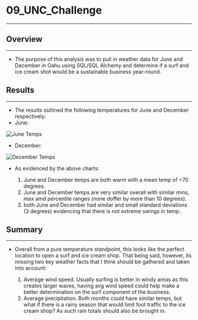 # 09_UNC_Challenge
***
## Overview
***
- The purpose of this analysis was to pull in weather data for June and December in Oahu using SQL/SQL Alchemy and determine if a surf and ice cream shot would be a sustainable business year-round. 

## Results
***
- The results outlined the following temperatures for June and December respectively: 
- June: 

![June Temps](https://user-images.githubusercontent.com/111612130/198165704-6650e0ed-b3d4-46e4-b458-69f75754e991.png)

- December: 

![December Temps](https://user-images.githubusercontent.com/111612130/198165713-ef8099fd-067f-4881-b19b-9b55d4b7c68d.png)

- As evidenced by the above charts:

     1. June and December temps are both warm with a mean temp of +70 degrees. 
     2. June and December temps are very similar overall with similar mins, max amd percentile ranges (none doffer by more than 10 degrees). 
     3. both June and December had similar and small standard deviations (3 degrees) evidencing that there is not extreme swings in temp. 



## Summary
***
- Overall from a pure temperature standpoint, this looks like the perfect location to open a surf and ice cream shop. That being said, however, its missing two key weather facts that I think should be gathered and taken into account: 

     1. Average wind speed. Usually surfing is better in windy areas as this creates larger waves, having avg wind speed could help make a better determination on the surf component of the business. 
     2. Average precipitation. Both months could have similar temps, but what if there is a rainy season that would limit foot traffic to the ice cream shop? As such rain totals should also be brought in. 
